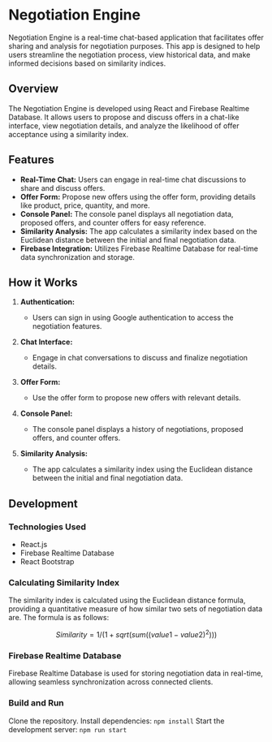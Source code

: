 # Negotiation Engine

Negotiation Engine is a real-time chat-based application that facilitates offer sharing and analysis for negotiation purposes. This app is designed to help users streamline the negotiation process, view historical data, and make informed decisions based on similarity indices.

## Overview

The Negotiation Engine is developed using React and Firebase Realtime Database. It allows users to propose and discuss offers in a chat-like interface, view negotiation details, and analyze the likelihood of offer acceptance using a similarity index.

## Features

- **Real-Time Chat:** Users can engage in real-time chat discussions to share and discuss offers.
- **Offer Form:** Propose new offers using the offer form, providing details like product, price, quantity, and more.
- **Console Panel:** The console panel displays all negotiation data, proposed offers, and counter offers for easy reference.
- **Similarity Analysis:** The app calculates a similarity index based on the Euclidean distance between the initial and final negotiation data.
- **Firebase Integration:** Utilizes Firebase Realtime Database for real-time data synchronization and storage.

## How it Works

1. **Authentication:**
   - Users can sign in using Google authentication to access the negotiation features.

2. **Chat Interface:**
   - Engage in chat conversations to discuss and finalize negotiation details.

3. **Offer Form:**
   - Use the offer form to propose new offers with relevant details.

4. **Console Panel:**
   - The console panel displays a history of negotiations, proposed offers, and counter offers.

5. **Similarity Analysis:**
   - The app calculates a similarity index using the Euclidean distance between the initial and final negotiation data.

## Development

### Technologies Used

- React.js
- Firebase Realtime Database
- React Bootstrap

### Calculating Similarity Index

The similarity index is calculated using the Euclidean distance formula, providing a quantitative measure of how similar two sets of negotiation data are. The formula is as follows:

```math
Similarity = 1 / (1 + sqrt(sum((value1 - value2)^2)))
```

### Firebase Realtime Database
Firebase Realtime Database is used for storing negotiation data in real-time, allowing seamless synchronization across connected clients.

### Build and Run
Clone the repository.
Install dependencies: `npm install`
Start the development server: `npm run start`
